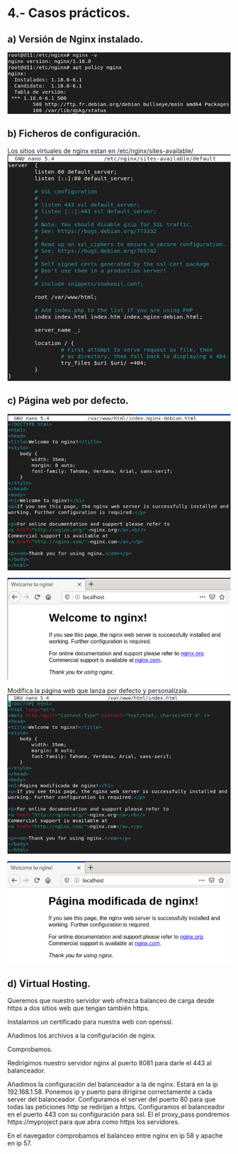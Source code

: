 # 4.- Casos prácticos.

## a) Versión de Nginx instalado.
![imagen](https://github.com/mikkgh/nginx/blob/main/imagenes/version.png)

## b) Ficheros de configuración.
Los sitios virtuales de nginx estan en /etc/nginx/sites-available/
![imagen](https://github.com/mikkgh/nginx/blob/main/imagenes/configuracion.png)

## c) Página web por defecto.
![imagen](https://github.com/mikkgh/nginx/blob/main/imagenes/web_defecto.png)

![imagen](https://github.com/mikkgh/nginx/blob/main/imagenes/web_defecto1.png)

Modifica la página web que lanza por defecto y personalízala.
![imagen](https://github.com/mikkgh/nginx/blob/main/imagenes/web_mod.png)

![imagen](https://github.com/mikkgh/nginx/blob/main/imagenes/web_mod1.png)

## d) Virtual Hosting.
Queremos que nuestro servidor web ofrezca balanceo de carga desde https  a dos sitios web que tengan también https.

Instalamos un certificado para nuestra web con openssl.

Añadimos los archivos a la configuración de nginx.

Comprobamos.

Redirigimos nuestro servidor nginx al puerto 8081 para darle el 443 al balanceador.

Añadimos la configuración del balanceador a la de nginx. Estará en la ip 192.168.1.58.
Ponemos ip y puerto para dirigirse correctamente a cada server del balanceador.
Configuramos el server del puerto 80 para que todas las peticiones http se redirijan a https.
Configuramos el balanceador en el puerto 443 con su configuración para ssl.
El el proxy_pass pondremos https://myproject para que abra como https los servidores. 

En el navegador comprobamos el balanceo entre nginx en ip 58 y apache en ip 57.

